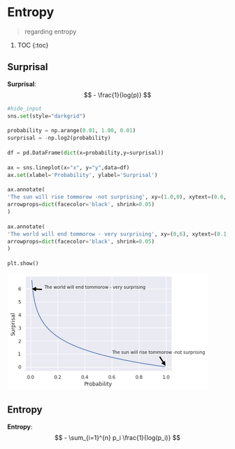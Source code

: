 # Entropy
> regarding entropy


1. TOC
{:toc}

## Surprisal

**Surprisal**: $$ - \frac{1}{log(p)} $$

```python
#hide_input
sns.set(style="darkgrid")

probability = np.arange(0.01, 1.00, 0.01)
surprisal = -np.log2(probability)

df = pd.DataFrame(dict(x=probability,y=surprisal))

ax = sns.lineplot(x="x", y="y",data=df)
ax.set(xlabel='Probability', ylabel='Surprisal')

ax.annotate(
'The sun will rise tommorow -not surprising', xy=(1.0,0), xytext=(0.6, 1),size='small',
arrowprops=dict(facecolor='black', shrink=0.05)
)

ax.annotate(
'The world will end tommorow - very surprising', xy=(0,6), xytext=(0.1,6),size='small',
arrowprops=dict(facecolor='black', shrink=0.05)
)

plt.show()
```


![png](/images/cross_entropy_files/output_3_0.png)


## Entropy

**Entropy**: $$ - \sum_{i=1}^{n} p_i \frac{1}{log(p_i)} $$
